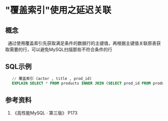 # "覆盖索引"使用之延迟关联
## 概念
&nbsp;&nbsp;通过使用覆盖索引先获取满足条件的数据行的主键值，再根据主键值关联原表获取需要的行，可以避免MySQL扫描那些不符合条件的行

## SQL示例
```sql
   // 覆盖索引 (actor , title , prod_id)
   EXPLAIN SELECT * FROM products INNER JOIN (SELECT prod_id FROM products WHERE actor='SEAN CARREY' AND title LIKE '%APOLLO%') AS t1 ON (t1.prod_id = products.prod_id);
```

## 参考资料
1. 《高性能MySQL · 第三版》 P173